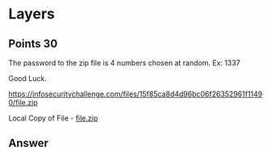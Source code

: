 # Layers

## Points 30

The password to the zip file is 4 numbers chosen at random.
Ex: 1337

Good Luck.

https://infosecuritychallenge.com/files/15f85ca8d4d96bc06f26352961f11490/file.zip

Local Copy of File - [file.zip](files/file.zip)

## Answer